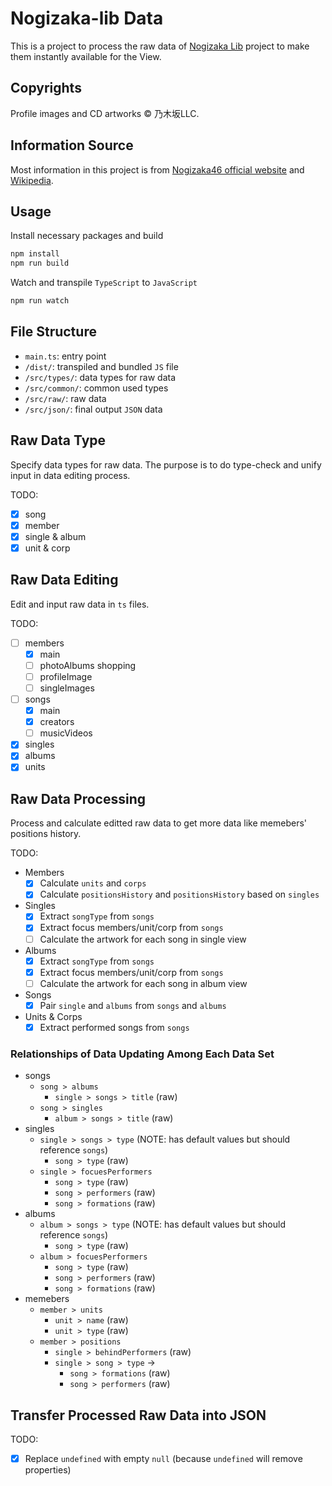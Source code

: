 # Nogizaka-lib Data

This is a project to process the raw data of [Nogizaka Lib](https://github.com/shawnrivers/nogizaka-lib) project to make them instantly available for the View.

## Copyrights

Profile images and CD artworks © 乃木坂LLC.

## Information Source

Most information in this project is from [Nogizaka46 official website](http://www.nogizaka46.com/) and [Wikipedia](https://ja.wikipedia.org/wiki/乃木坂46).

## Usage

Install necessary packages and build

```bash
npm install
npm run build
```

Watch and transpile `TypeScript` to `JavaScript`

```bash
npm run watch
```

## File Structure

- `main.ts`: entry point
- `/dist/`: transpiled and bundled `JS` file
- `/src/types/`: data types for raw data
- `/src/common/`: common used types
- `/src/raw/`: raw data
- `/src/json/`: final output `JSON` data

## Raw Data Type

Specify data types for raw data.
The purpose is to do type-check and unify input in data editing process.

TODO:

- [x] song
- [x] member
- [x] single & album
- [x] unit & corp

## Raw Data Editing

Edit and input raw data in `ts` files.

TODO:

- [ ] members
  - [x] main
  - [ ] photoAlbums shopping
  - [ ] profileImage
  - [ ] singleImages
- [ ] songs
  - [x] main
  - [x] creators
  - [ ] musicVideos
- [x] singles
- [x] albums
- [x] units

## Raw Data Processing

Process and calculate editted raw data to get more data like memebers' positions history.

TODO:

- Members
  - [x] Calculate `units` and `corps`
  - [x] Calculate `positionsHistory` and `positionsHistory` based on `singles`
- Singles
  - [x] Extract `songType` from `songs`
  - [x] Extract focus members/unit/corp from `songs`
  - [ ] Calculate the artwork for each song in single view
- Albums
  - [x] Extract `songType` from `songs`
  - [x] Extract focus members/unit/corp from `songs`
  - [ ] Calculate the artwork for each song in album view
- Songs
  - [x] Pair `single` and `albums` from `songs` and `albums`
- Units & Corps
  - [x] Extract performed songs from `songs`

### Relationships of Data Updating Among Each Data Set

- songs
  - `song > albums`
    - `single > songs > title` (raw)
  - `song > singles`
    - `album > songs > title` (raw)
- singles
  - `single > songs > type` (NOTE: has default values but should reference `songs`)
    - `song > type` (raw)
  - `single > focuesPerformers`
    - `song > type` (raw)
    - `song > performers` (raw)
    - `song > formations` (raw)
- albums
  - `album > songs > type` (NOTE: has default values but should reference `songs`)
    - `song > type` (raw)
  - `album > focuesPerformers`
    - `song > type` (raw)
    - `song > performers` (raw)
    - `song > formations` (raw)
- memebers
  - `member > units`
    - `unit > name` (raw)
    - `unit > type` (raw)
  - `member > positions`
    - `single > behindPerformers` (raw)
    - `single > song > type` ->
      - `song > formations` (raw)
      - `song > performers` (raw)

## Transfer Processed Raw Data into JSON

TODO:

- [x] Replace `undefined` with empty `null` (because `undefined` will remove properties)
